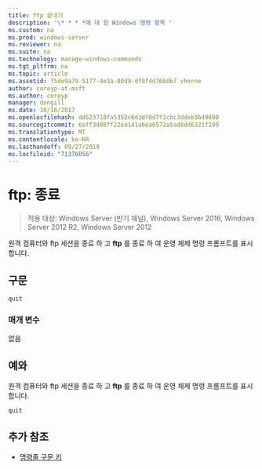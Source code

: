 ```yaml
---
title: ftp 끝내기
description: '\* * * *에 대 한 Windows 명령 항목 '
ms.custom: na
ms.prod: windows-server
ms.reviewer: na
ms.suite: na
ms.technology: manage-windows-commands
ms.tgt_pltfrm: na
ms.topic: article
ms.assetid: f5de9a79-5177-4e3a-80d9-df8f4d7660b7 vhorne
author: coreyp-at-msft
ms.author: coreyp
manager: dongill
ms.date: 10/16/2017
ms.openlocfilehash: dd523710fa5352c0d3df0d7f1cbc3ddeb3b49000
ms.sourcegitcommit: 6aff3d88ff22ea141a6ea6572a5ad8dd6321f199
ms.translationtype: MT
ms.contentlocale: ko-KR
ms.lasthandoff: 09/27/2019
ms.locfileid: "71376056"
---
```

# <a name="ftp-quit"></a>ftp: 종료

>적용 대상: Windows Server (반기 채널), Windows Server 2016, Windows Server 2012 R2, Windows Server 2012

원격 컴퓨터와 ftp 세션을 종료 하 고 **ftp** 를 종료 하 여 운영 체제 명령 프롬프트를 표시 합니다.   
## <a name="syntax"></a>구문  
```  
quit  
```  
### <a name="parameters"></a>매개 변수  
없음  
## <a name="BKMK_Examples"></a>예와  
원격 컴퓨터와 ftp 세션을 종료 하 고 **ftp** 를 종료 하 여 운영 체제 명령 프롬프트를 표시 합니다.  
```  
quit  
```  
## <a name="additional-references"></a>추가 참조  
-   [명령줄 구문 키](command-line-syntax-key.md)  
